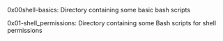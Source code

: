 0x00shell-basics: Directory containing some basic bash scripts

0x01-shell_permissions: Directory containing some Bash scripts for shell permissions
